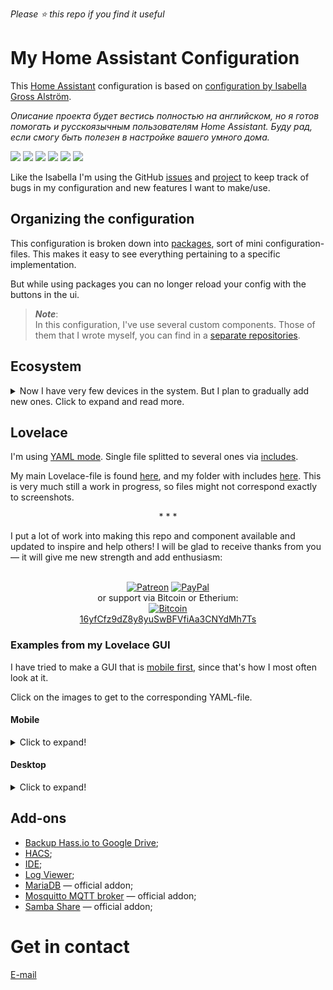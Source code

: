*Please :star: this repo if you find it useful*

# My Home Assistant Configuration

This [Home Assistant](https://www.home-assistant.io/) configuration is based on [configuration by Isabella Gross Alström](https://isabellaalstrom.github.io/).

*Описание проекта будет вестись полностью на английском, но я готов помогать и русскоязычным пользователям Home Assistant. Буду рад, если смогу быть полезен в настройке вашего умного дома.*

![](https://img.shields.io/maintenance/yes/2019.svg?style=popout)
[![](https://img.shields.io/travis/Limych/HomeAssistantConfiguration.svg?style=popout&label=config+check)](https://travis-ci.org/Limych/HomeAssistantConfiguration)
[![](https://img.shields.io/github/last-commit/Limych/HomeAssistantConfiguration.svg?style=popout)](https://github.com/Limych/HomeAssistantConfiguration/commits/master)
[![](https://img.shields.io/github/issues-raw/Limych/HomeAssistantConfiguration.svg?label=open%20todos&style=popout)](https://github.com/Limych/HomeAssistantConfiguration/issues)
[![](https://img.shields.io/github/issues-closed-raw/Limych/HomeAssistantConfiguration.svg?colorB=green&label=closed%20todos&style=popout)](https://github.com/Limych/HomeAssistantConfiguration/issues?q=is%3Aissue+is%3Aclosed)
[![](https://img.shields.io/github/issues/Limych/HomeAssistantConfiguration/bug.svg?colorB=red&label=bugs&style=popout)](https://github.com/Limych/HomeAssistantConfiguration/issues?q=is%3Aopen+is%3Aissue+label%3ABug)

Like the Isabella I'm using the GitHub [issues](https://github.com/Limych/HomeAssistantConfiguration/issues) and [project](https://github.com/Limych/HomeAssistantConfiguration/projects/1) to keep track of bugs in my configuration and new features I want to make/use.

## Organizing the configuration

This configuration is broken down into [packages](https://www.home-assistant.io/docs/configuration/packages/), sort of mini configuration-files. This makes it easy to see everything pertaining to a specific implementation.

But while using packages you can no longer reload your config with the buttons in the ui.

> **_Note_**:\
> In this configuration, I've use several custom components. Those of them that I wrote myself, you can find in a [separate repositories](https://github.com/search?q=user%3ALimych+ha-).

## Ecosystem

<details>
    <p><summary>Now I have very few devices in the system. But I plan to gradually add new ones. Click to expand and read more.</summary></p>

I am running Hass.io on [Raspberry Pi 3 Model B+](https://www.raspberrypi.org/products/raspberry-pi-3-model-b-plus/) with Raspbian, in Docker. To run Hass.io this way, [install manually in Docker](https://github.com/home-assistant/hassio-installer).

* **Personal gadgets:**
    1. Android devices (Phones and Tablets);
* **Media:**
    1. Two [LinkPlay-driven](https://linkplay.com/) Wireless Speakers;
    1. [FreeNAS](https://freenas.org/) File Server;
    1. [Emby](https://emby.media/) Media Server;
    1. [Plex](https://www.plex.tv/) Media Server;
* **Network:**
    1. [Transmission](https://transmissionbt.com/) BitTorrent Client;
    1. [Sonarr](https://sonarr.tv/) TV-series Monitoring Server;
    1. [Syncthing](https://syncthing.net/) Sync Client;
    1. [Gogs](https://gogs.io/) Git Server;
* **Security:**
    1. [OPNsense-driven](https://opnsense.org/) Network Firewall;
    1. [Beward DS06M](https://www.beward.ru/katalog/ip-videodomofony/vyzyvnye-paneli/vyzyvnaya-panel-ds06m/) Doorbell;
    1. Home made security sensor (PIR & front door opening) direct wired to Home Assistant Raspberry PI;
    1. Home made [ESPHome-driven](https://esphome.io/) climate (outdoor <s>Humidity, Temperature</s> & Illuminance and indoor Pressure, <s>Humidity</s> & Temperature) & security (PIR) sensor;
* **Climate:**
    1. Home made [ESPHome-driven](https://esphome.io/) climate (outdoor <s>Humidity, Temperature</s> & Illuminance and indoor Pressure, <s>Humidity</s> & Temperature) & security (PIR) sensor;
    1. Sonoff TH10 [ESPHome-driven](https://esphome.io/) bathroom climate sensor (Humidity & Temperature) & fan controller;
* **Misc:**
    1. Android tablet based WallPanel-driven Home Assistant dashboard;

</details>

## Lovelace

I'm using [YAML mode](https://www.home-assistant.io/lovelace/yaml-mode/). Single file splitted to several ones via [includes](https://www.home-assistant.io/docs/configuration/splitting_configuration/).

My main Lovelace-file is found [here](https://github.com/Limych/HomeAssistantConfiguration/blob/master/ui-lovelace.yaml), and my folder with includes [here](https://github.com/Limych/HomeAssistantConfiguration/tree/master/lovelace). This is very much still a work in progress, so files might not correspond exactly to screenshots.

<p align="center">* * *</p>
I put a lot of work into making this repo and component available and updated to inspire and help others! I will be glad to receive thanks from you — it will give me new strength and add enthusiasm:
<p align="center"><br>
<a href="https://www.patreon.com/join/limych?" target="_blank"><img src="http://khrolenok.ru/support_patreon.png" alt="Patreon" width="250" height="48"></a>
<a href="https://www.paypal.com/cgi-bin/webscr?cmd=_donations&business=UAGFL5L6M8RN2&item_name=[hass-config]+Donation+for+a+big+barrel+of+coffee+:)&currency_code=EUR&source=url" target="_blank"><img src="http://khrolenok.ru/support_paypal.png" alt="PayPal" width="250" height="48"></a>
<br>or&nbsp;support via Bitcoin or Etherium:<br>
<a href="https://sochain.com/a/mjz640g" target="_blank"><img src="http://khrolenok.ru/support_bitcoin.png" alt="Bitcoin" width="150"><br>
16yfCfz9dZ8y8yuSwBFVfiAa3CNYdMh7Ts</a>
</p>

### Examples from my Lovelace GUI

I have tried to make a GUI that is [mobile first](https://medium.com/@Vincentxia77/what-is-mobile-first-design-why-its-important-how-to-make-it-7d3cf2e29d00), since that's how I most often look at it.

Click on the images to get to the corresponding YAML-file.

#### Mobile

<details>
    <p><summary>Click to expand!</summary></p>

Home view

[![](https://raw.githubusercontent.com/Limych/HomeAssistantConfiguration/master/docs/images/mobile_home.jpg)](https://github.com/Limych/HomeAssistantConfiguration/blob/master/lovelace/00_home_view.yaml)

Home info

[![](https://raw.githubusercontent.com/Limych/HomeAssistantConfiguration/master/docs/images/mobile_home_info.jpg)](https://github.com/Limych/HomeAssistantConfiguration/blob/master/lovelace/10_home_info_view.yaml)

System info

[![](https://raw.githubusercontent.com/Limych/HomeAssistantConfiguration/master/docs/images/mobile_system_info.jpg)](https://github.com/Limych/HomeAssistantConfiguration/blob/master/lovelace/30_system_info_view.yaml)

Automations view

[![](https://raw.githubusercontent.com/Limych/HomeAssistantConfiguration/master/docs/images/mobile_automations.jpg)](https://github.com/Limych/HomeAssistantConfiguration/blob/master/lovelace/00_automations_view.yaml)

</details>

#### Desktop

<details>
    <p><summary>Click to expand!</summary></p>

Home view

[![](https://raw.githubusercontent.com/Limych/HomeAssistantConfiguration/master/docs/images/desktop_home.jpg)](https://github.com/Limych/HomeAssistantConfiguration/blob/master/lovelace/00_home_view.yaml)

Home info

[![](https://raw.githubusercontent.com/Limych/HomeAssistantConfiguration/master/docs/images/desktop_home_info.jpg)](https://github.com/Limych/HomeAssistantConfiguration/blob/master/lovelace/10_home_info_view.yaml)

System info

[![](https://raw.githubusercontent.com/Limych/HomeAssistantConfiguration/master/docs/images/desktop_system_info.jpg)](https://github.com/Limych/HomeAssistantConfiguration/blob/master/lovelace/30_system_info_view.yaml)

Automations view

[![](https://raw.githubusercontent.com/Limych/HomeAssistantConfiguration/master/docs/images/desktop_automations.jpg)](https://github.com/Limych/HomeAssistantConfiguration/blob/master/lovelace/00_automations_view.yaml)

</details>

## Add-ons

* [Backup Hass.io to Google Drive](https://github.com/samccauley/addon-hassiogooglebackup#readme);
* [HACS](https://github.com/custom-components/hacs);
* [IDE](https://github.com/hassio-addons/addon-ide/blob/master/README.md);
* [Log Viewer](https://github.com/hassio-addons/addon-log-viewer);
* [MariaDB](https://www.home-assistant.io/addons/mariadb/) — official addon;
* [Mosquitto MQTT broker](https://www.home-assistant.io/addons/mosquitto/) — official addon;
* [Samba Share](https://www.home-assistant.io/addons/samba/) — official addon;

# Get in contact

[E-mail](mailto:andrey@khrolenok.ru)
